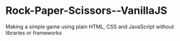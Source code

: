 # Rock-Paper-Scissors--VanillaJS
Making a simple game using plain HTML, CSS and JavaScript without libraries or frameworks
